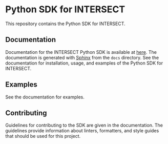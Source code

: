 # Python SDK for INTERSECT

This repository contains the Python SDK for INTERSECT.

## Documentation

Documentation for the INTERSECT Python SDK is available at [here](x). The documentation is generated with [Sphinx](https://www.sphinx-doc.org) from the `docs` directory. See the documentation for installation, usage, and examples of the Python SDK for INTERSECT.

## Examples

See the documentation for examples.

## Contributing

Guidelines for contributing to the SDK are given in the documentation. The guidelines provide information about linters, formatters, and style guides that should be used for this project.
